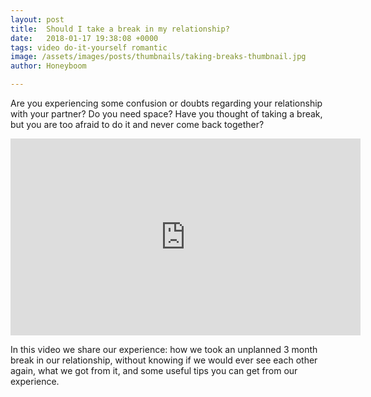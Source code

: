 ```yaml
---
layout: post
title:  Should I take a break in my relationship?
date:   2018-01-17 19:38:08 +0000
tags: video do-it-yourself romantic
image: /assets/images/posts/thumbnails/taking-breaks-thumbnail.jpg
author: Honeyboom

---
```

Are you experiencing some confusion or doubts regarding your relationship with your partner? Do you need space? Have you thought of taking a break, but you are too afraid to do it and never come back together?

<div class="video-container"><iframe width="560" height="315" src="https://www.youtube.com/embed/UBVVJtCduhM" frameborder="0" allow="autoplay; encrypted-media" allowfullscreen></iframe></div>

In this video we share our experience: how we took an unplanned 3 month break in our relationship, without knowing if we would ever see each other again, what we got from it, and some useful tips you can get from our experience.
